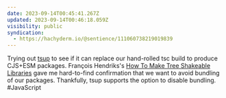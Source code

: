 ```yaml
---
date: 2023-09-14T00:45:41.267Z
updated: 2023-09-14T00:46:18.059Z
visibility: public
syndication:
  - https://hachyderm.io/@sentience/111060738219019839
---
```


Trying out [tsup](https://tsup.egoist.dev) to see if it can replace our hand-rolled tsc build to produce CJS+ESM packages. François Hendriks's [How To Make Tree Shakeable Libraries](https://blog.theodo.com/2021/04/library-tree-shaking/) gave me hard-to-find confirmation that we want to avoid bundling of our packages. Thankfully, tsup supports the option to disable bundling. #JavaScript

